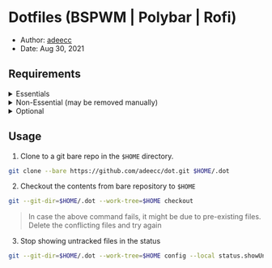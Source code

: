 # Dotfiles (BSPWM | Polybar | Rofi)

* Author: [adeecc](https://github.com/adeecc/)
* Date: Aug 30, 2021


## Requirements

<details>
    <summary> Essentials </summary>
    
    - bspwm
    - sxhkd
    - picom (ibhagwan-git)
    - polybar
    - dunst 
    - network-manager-applet
    - rofi
    - feh
    - pavucontrol, pactl
</details>

<details>
    <summary> Non-Essential (may be removed manually) </summary>

    - alacritty
    - zsh
    - starship
    - neovim
</details>

<details>
    <summary> Optional </summary>

    - plug (nvim)
    - exa
    - tree
    - neofetch
    - ripgrep
    - bat
</details>



## Usage

1. Clone to a git bare repo in the `$HOME` directory.

```sh
git clone --bare https://github.com/adeecc/dot.git $HOME/.dot
```

2. Checkout the contents from bare repository to `$HOME`

```sh
git --git-dir=$HOME/.dot --work-tree=$HOME checkout
```

> In case the above command fails, it might be due to pre-existing files. Delete the conflicting files and try again

3. Stop showing untracked files in the status

```sh
git --git-dir=$HOME/.dot --work-tree=$HOME config --local status.showUntrackedFiles no
```
